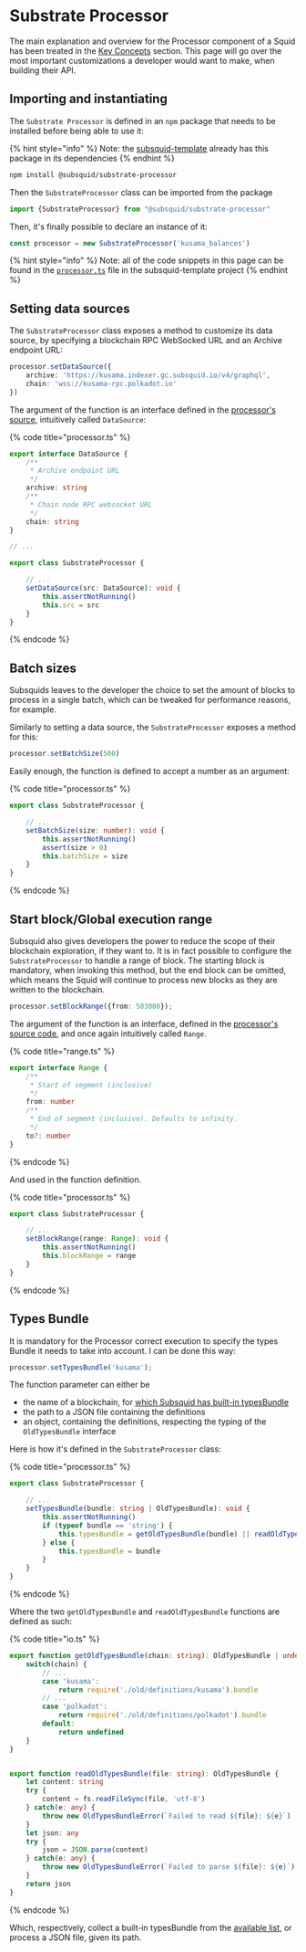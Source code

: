# Substrate Processor

The main explanation and overview for the Processor component of a Squid has been treated in the [Key Concepts](../processor.md) section. This page will go over the most important customizations a developer would want to make, when building their API.

## Importing and instantiating

The `Substrate Processor` is defined in an `npm` package that needs to be installed before being able to use it:

{% hint style="info" %}
Note: the [subsquid-template](https://github.com/subsquid/squid-template) already has this package in its dependencies
{% endhint %}

```bash
npm install @subsquid/substrate-processor
```

Then the `SubstrateProcessor` class can be imported from the package

```typescript
import {SubstrateProcessor} from "@subsquid/substrate-processor"
```

Then, it's finally possible to declare an instance of it:

```typescript
const processor = new SubstrateProcessor('kusama_balances')
```

{% hint style="info" %}
Note: all of the code snippets in this page can be found in the [`processor.ts`](https://github.com/subsquid/squid-template/blob/main/src/processor.ts) file in the subsquid-template project
{% endhint %}

## Setting data sources

The `SubstrateProcessor` class exposes a method to customize its data source, by specifying a blockchain RPC WebSocked URL and an Archive endpoint URL:

```typescript
processor.setDataSource({
    archive: 'https://kusama.indexer.gc.subsquid.io/v4/graphql',
    chain: 'wss://kusama-rpc.polkadot.io'
})
```

The argument of the function is an interface defined in the [processor's source](https://github.com/subsquid/squid/blob/master/substrate-processor/src/processor.ts#L34), intuitively called `DataSource`:

{% code title="processor.ts" %}
```typescript
export interface DataSource {
    /**
     * Archive endpoint URL
     */
    archive: string
    /**
     * Chain node RPC websocket URL
     */
    chain: string
}

// ...

export class SubstrateProcessor {

    // ...
    setDataSource(src: DataSource): void {
        this.assertNotRunning()
        this.src = src
    }
}
```
{% endcode %}

## Batch sizes

Subsquids leaves to the developer the choice to set the amount of blocks to process in a single batch, which can be tweaked for performance reasons, for example.

Similarly to setting a data source, the `SubstrateProcessor` exposes a method for this:

```typescript
processor.setBatchSize(500)
```

Easily enough, the function is defined to accept a number as an argument:

{% code title="processor.ts" %}
```typescript
export class SubstrateProcessor {

    // ...
    setBatchSize(size: number): void {
        this.assertNotRunning()
        assert(size > 0)
        this.batchSize = size
    }
}
```
{% endcode %}

## Start block/Global execution range

Subsquid also gives developers the power to reduce the scope of their blockchain exploration, if they want to. It is in fact possible to configure the `SubstrateProcessor` to handle a range of block. The starting block is mandatory, when invoking this method, but the end block can be omitted, which means the Squid will continue to process new blocks as they are written to the blockchain.

```typescript
processor.setBlockRange({from: 583000});
```

The argument of the function is an interface, defined in the [processor's source code](https://github.com/subsquid/squid/blob/master/substrate-processor/src/util/range.ts#L4), and once again intuitively called `Range`.

{% code title="range.ts" %}
```typescript
export interface Range {
    /**
     * Start of segment (inclusive)
     */
    from: number
    /**
     * End of segment (inclusive). Defaults to infinity.
     */
    to?: number
}
```
{% endcode %}

And used in the function definition.

{% code title="processor.ts" %}
```typescript
export class SubstrateProcessor {

    // ...
    setBlockRange(range: Range): void {
        this.assertNotRunning()
        this.blockRange = range
    }
}
```
{% endcode %}

## Types Bundle

It is mandatory for the Processor correct execution to specify the types Bundle it needs to take into account. I can be done this way:

```typescript
processor.setTypesBundle('kusama');
```

The function parameter can either be&#x20;

* the name of a blockchain, for [which Subsquid has built-in typesBundle](https://github.com/subsquid/squid/tree/master/substrate-metadata/src/old/definitions)
* the path to a JSON file containing the definitions
* an object, containing the definitions, respecting the typing of the `OldTypesBundle` interface

Here is how it's defined in the `SubstrateProcessor` class:

{% code title="processor.ts" %}
```typescript
export class SubstrateProcessor {

    // ...
    setTypesBundle(bundle: string | OldTypesBundle): void {
        this.assertNotRunning()
        if (typeof bundle == 'string') {
            this.typesBundle = getOldTypesBundle(bundle) || readOldTypesBundle(bundle)
        } else {
            this.typesBundle = bundle
        }
    }
}
```
{% endcode %}

Where the two `getOldTypesBundle` and `readOldTypesBundle`  functions are defined as such:

{% code title="io.ts" %}
```typescript
export function getOldTypesBundle(chain: string): OldTypesBundle | undefined {
    switch(chain) {
        // ...
        case 'kusama':
            return require('./old/definitions/kusama').bundle
        // ...
        case 'polkadot':
            return require('./old/definitions/polkadot').bundle
        default:
            return undefined
    }
}


export function readOldTypesBundle(file: string): OldTypesBundle {
    let content: string
    try {
        content = fs.readFileSync(file, 'utf-8')
    } catch(e: any) {
        throw new OldTypesBundleError(`Failed to read ${file}: ${e}`)
    }
    let json: any
    try {
        json = JSON.parse(content)
    } catch(e: any) {
        throw new OldTypesBundleError(`Failed to parse ${file}: ${e}`)
    }
    return json
}
```
{% endcode %}

Which, respectively, collect a built-in typesBundle from the [available list](https://github.com/subsquid/squid/tree/master/substrate-metadata/src/old/definitions), or process a JSON file, given its path.
